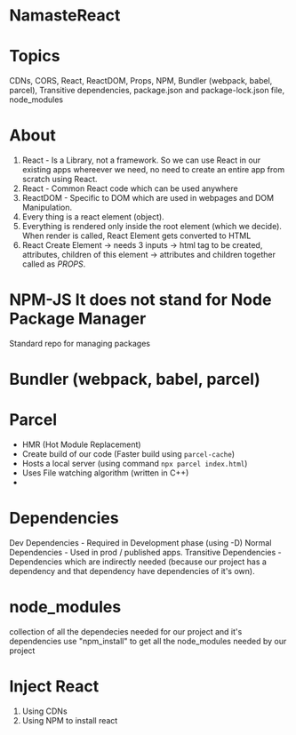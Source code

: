 # NamasteReact
# Topics
CDNs, CORS, React, ReactDOM, Props, NPM, Bundler (webpack, babel, parcel), Transitive dependencies, package.json and package-lock.json file, node_modules

# About
1. React - Is a Library, not a framework. So we can use React in our existing apps whereever we need, no need to create an entire app from scratch using React.
2. React - Common React code which can be used anywhere
3. ReactDOM - Specific to DOM which are used in webpages and DOM Manipulation.
4. Every thing is a react element (object).
5. Everything is rendered only inside the root element (which we decide). When render is called, React Element gets converted to HTML
6. React Create Element -> needs 3 inputs -> html tag to be created, attributes, children of this element -> attributes and children together called as *PROPS*.

# NPM-JS It does not stand for Node Package Manager
Standard repo for managing packages

# Bundler (webpack, babel, parcel)


# Parcel
 - HMR (Hot Module Replacement)
 - Create build of our code (Faster build using `parcel-cache`)
 - Hosts a local server (using command `npx parcel index.html`)
 - Uses File watching algorithm (written in C++)
 - 

# Dependencies
Dev Dependencies - Required in Development phase (using -D)
Normal Dependencies - Used in prod / published apps.
Transitive Dependencies - Dependencies which are indirectly needed (because our project has a dependency and that dependency have dependencies of it's own).

# node_modules
collection of all the dependecies needed for our project and it's dependencies
use "npm_install" to get all the node_modules needed by our project

# Inject React
1. Using CDNs
2. Using NPM to install react
